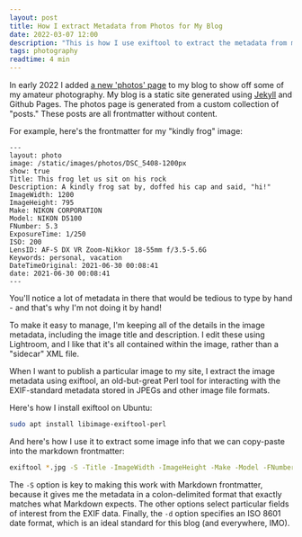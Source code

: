 ```yaml
---
layout: post
title: How I extract Metadata from Photos for My Blog
date: 2022-03-07 12:00
description: "This is how I use exiftool to extract the metadata from my photos to markdown."
tags: photography
readtime: 4 min
---
```


In early 2022 I added [a new 'photos' page](/photos) to my blog to show off some of my amateur photography. My blog is a static site generated using [Jekyll](https://jekyllrb.com/) and Github Pages. The photos page is generated from a custom collection of "posts." These posts are all frontmatter without content.

For example, here's the frontmatter for my "kindly frog" image:

```text
---
layout: photo
image: /static/images/photos/DSC_5408-1200px
show: true
Title: This frog let us sit on his rock
Description: A kindly frog sat by, doffed his cap and said, "hi!"
ImageWidth: 1200
ImageHeight: 795
Make: NIKON CORPORATION
Model: NIKON D5100
FNumber: 5.3
ExposureTime: 1/250
ISO: 200
LensID: AF-S DX VR Zoom-Nikkor 18-55mm f/3.5-5.6G
Keywords: personal, vacation
DateTimeOriginal: 2021-06-30 00:08:41
date: 2021-06-30 00:08:41
---
```

You'll notice a lot of metadata in there that would be tedious to type by hand - and that's why I'm not doing it by hand!

To make it easy to manage, I'm keeping all of the details in the image metadata, including the image title and description. I edit these using Lightroom, and I like that it's all contained within the image, rather than a "sidecar" XML file.

When I want to publish a particular image to my site, I extract the image metadata using exiftool, an old-but-great Perl tool for interacting with the EXIF-standard metadata stored in JPEGs and other image file formats.

Here's how I install exiftool on Ubuntu:

```bash
sudo apt install libimage-exiftool-perl
```

And here's how I use it to extract some image info that we can copy-paste into the markdown frontmatter:

```bash
exiftool *.jpg -S -Title -ImageWidth -ImageHeight -Make -Model -FNumber -ExposureTime -ISO -LensID -Keywords -DateTimeOriginal -d "%Y-%m-%d %H:%M:%S"
```

The `-S` option is key to making this work with Markdown frontmatter, because it gives me the metadata in a colon-delimited format that exactly matches what Markdown expects. The other options select particular fields of interest from the EXIF data. Finally, the `-d` option specifies an ISO 8601 date format, which is an ideal standard for this blog (and everywhere, IMO).
